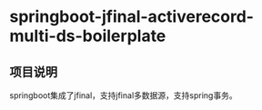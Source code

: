 # springboot-jfinal-activerecord-multi-ds-boilerplate

## 项目说明

springboot集成了jfinal，支持jfinal多数据源，支持spring事务。
